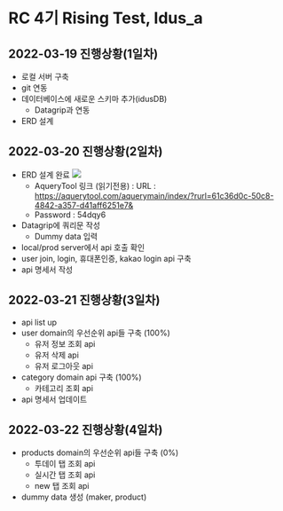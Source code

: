 # RC 4기 Rising Test, Idus_a 
  
## 2022-03-19 진행상황(1일차)
* 로컬 서버 구축
* git 연동
* 데이터베이스에 새로운 스키마 추가(idusDB)
  * Datagrip과 연동
* ERD 설계

## 2022-03-20 진행상황(2일차)
* ERD 설계 완료
  ![](https://user-images.githubusercontent.com/77392219/159211206-0745dabf-7e12-45d9-ad7d-640721967318.png)
  * AqueryTool 링크 (읽기전용) : URL : https://aquerytool.com/aquerymain/index/?rurl=61c36d0c-50c8-4842-a357-d41aff6251e7&
  * Password : 54dqy6
* Datagrip에 쿼리문 작성
  * Dummy data 입력
* local/prod server에서 api 호출 확인
* user join, login, 휴대폰인증, kakao login api 구축
* api 명세서 작성

## 2022-03-21 진행상황(3일차)
* api list up
* user domain의 우선순위 api들 구축 (100%)
  * 유저 정보 조회 api
  * 유저 삭제 api
  * 유저 로그아웃 api
* category domain api 구축 (100%)
  * 카테고리 조회 api
* api 명세서 업데이트


## 2022-03-22 진행상황(4일차)
* products domain의 우선순위 api들 구축 (0%)
  * 투데이 탭 조회 api
  * 실시간 탭 조회 api
  * new 탭 조회 api
* dummy data 생성 (maker, product)
